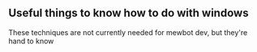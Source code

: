 <!--
SPDX-FileCopyrightText: 2023 Mewbot Developers <mewbot@quicksilver.london>

SPDX-License-Identifier: BSD-2-Clause
-->

## Useful things to know how to do with windows

These techniques are not currently needed for mewbot dev, but they're hand to know




